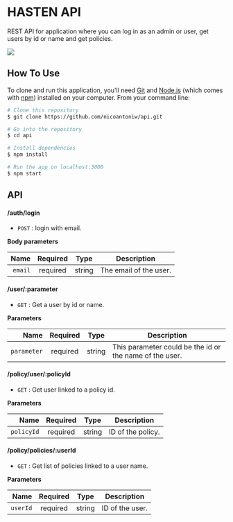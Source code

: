# HASTEN API

REST API for application where you can log in as an admin or user, get users by id or name and get policies.

![](header.png)

## How To Use

To clone and run this application, you'll need [Git](https://git-scm.com) and [Node.js](https://nodejs.org/en/download/) (which comes with [npm](http://npmjs.com)) installed on your computer. From your command line:

```bash
# Clone this repository
$ git clone https://github.com/nicoantoniw/api.git

# Go into the repository
$ cd api

# Install dependencies
$ npm install

# Run the app on localhost:3000
$ npm start
```


## API

#### /auth/login
* `POST` : login with email.

**Body parameters**

|          Name | Required |  Type   | Description                                                                                                                                                           |
| -------------:|:--------:|:-------:| --------------------------------------------------------------------------------------------------------------------------------------------------------------------- |
|     `email` | required | string  | The email of the user.                                                                     |

#### /user/:parameter
* `GET` : Get a user by id or name.

**Parameters**

|          Name | Required |  Type   | Description                                                                                                                                                           |
| -------------:|:--------:|:-------:| --------------------------------------------------------------------------------------------------------------------------------------------------------------------- |
|     `parameter` | required | string  | This parameter could be the id or the name of the user.

#### /policy/user/:policyId
* `GET` : Get user linked to a policy id.

**Parameters**

|          Name | Required |  Type   | Description                                                                                                                                                           |
| -------------:|:--------:|:-------:| --------------------------------------------------------------------------------------------------------------------------------------------------------------------- |
|     `policyId` | required | string  | ID of the policy.

#### /policy/policies/:userId
* `GET` : Get list of policies linked to a user name.

**Parameters**

|          Name | Required |  Type   | Description                                                                                                                                                           |
| -------------:|:--------:|:-------:| --------------------------------------------------------------------------------------------------------------------------------------------------------------------- |
|     `userId` | required | string  | ID of the user.

